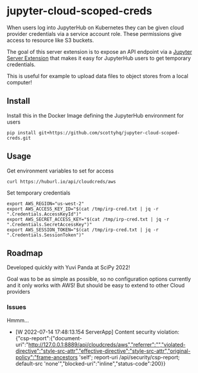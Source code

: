 # jupyter-cloud-scoped-creds

When users log into JupyterHub on Kubernetes they can be given cloud provider credentials via a service account role. These permissions give access to resource like S3 buckets.

The goal of this server extension is to expose an API endpoint via a [Jupyter Server Extension](https://jupyter-server.readthedocs.io) that makes it easy for JupyterHub users to get temporary credentials.

This is useful for example to upload data files to object stores from a local computer!

## Install
Install this in the Docker Image defining the JupyterHub environment for users
```
pip install git+https://github.com/scottyhq/jupyter-cloud-scoped-creds.git
```

## Usage

Get environment variables to set for access
```
curl https://huburl.io/api/cloudcreds/aws
```

Set temporary credentials
```
export AWS_REGION="us-west-2"
export AWS_ACCESS_KEY_ID="$(cat /tmp/irp-cred.txt | jq -r ".Credentials.AccessKeyId")"
export AWS_SECRET_ACCESS_KEY="$(cat /tmp/irp-cred.txt | jq -r ".Credentials.SecretAccessKey")"
export AWS_SESSION_TOKEN="$(cat /tmp/irp-cred.txt | jq -r ".Credentials.SessionToken")"
```

## Roadmap
Developed quickly with Yuvi Panda at SciPy 2022!

Goal was to be as simple as possible, so no configuration options currently and it only works with AWS! But should be easy to extend to other Cloud providers

### Issues
Hmmm...
* [W 2022-07-14 17:48:13.154 ServerApp] Content security violation: {"csp-report":{"document-uri":"http://127.0.0.1:8889/api/cloudcreds/aws","referrer":"","violated-directive":"style-src-attr","effective-directive":"style-src-attr","original-policy":"frame-ancestors 'self'; report-uri /api/security/csp-report; default-src 'none'","blocked-uri":"inline","status-code":200}}
